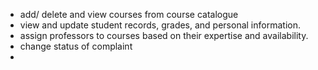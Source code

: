 - add/ delete and view courses from course catalogue
- view and update student records, grades, and personal information.
- assign professors to courses based on their expertise and availability.
- change status of complaint
- 